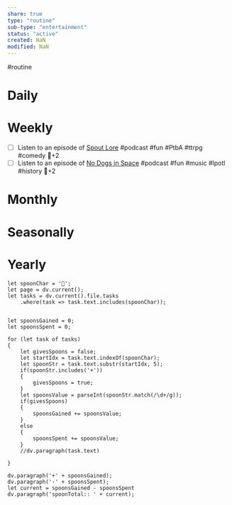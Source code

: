 ```yaml
---
share: true
type: "routine"
sub-type: "entertainment"
status: "active"
created: NaN 
modified: NaN
---
```

  #routine

# Daily
# Weekly
- [ ] Listen to an episode of [Spout Lore](Spout%20Lore.md) #podcast #fun #PtbA #ttrpg #comedy 🥄+2
- [ ] Listen to an episode of [No Dogs in Space](No%20Dogs%20in%20Space.md) #podcast #fun #music #lpotl #history 🥄+2 
# Monthly
# Seasonally
# Yearly

```dataviewjs
let spoonChar = '🥄';
let page = dv.current();
let tasks = dv.current().file.tasks
	.where(task => task.text.includes(spoonChar));


let spoonsGained = 0;
let spoonsSpent = 0;

for (let task of tasks)
{
	let givesSpoons = false;
	let startIdx = task.text.indexOf(spoonChar);
	let spoonStr = task.text.substr(startIdx, 5);
	if(spoonStr.includes('+'))
	{
		givesSpoons = true;
	}
	let spoonsValue = parseInt(spoonStr.match(/\d+/g));
	if(givesSpoons)
	{
		spoonsGained += spoonsValue;
	}		
	else
	{
		spoonsSpent += spoonsValue;
	}
	//dv.paragraph(task.text)
	
}

dv.paragraph('+' + spoonsGained);
dv.paragraph('-' + spoonsSpent);
let current = spoonsGained - spoonsSpent
dv.paragraph('spoonTotal:: ' + current);

